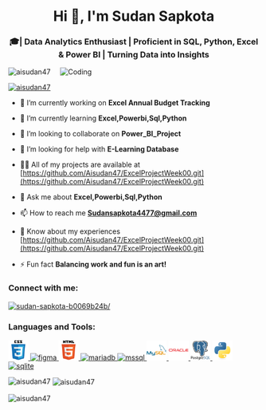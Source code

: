 <h1 align="center">Hi 👋, I'm Sudan Sapkota</h1>
<h3 align="center">🎓| Data Analytics Enthusiast | Proficient in SQL, Python, Excel & Power BI | Turning Data into Insights</h3>
<img align="right" alt="Coding" width="400" src="https://i.pinimg.com/originals/91/16/8b/91168b4873f6659b3e9fdfe4b89cd864.gif">
<p align="left"> <img src="https://komarev.com/ghpvc/?username=aisudan47&label=Profile%20views&color=0e75b6&style=flat" alt="aisudan47" /> </p>

<p align="left"> <a href="https://github.com/ryo-ma/github-profile-trophy"><img src="https://github-profile-trophy.vercel.app/?username=aisudan47" alt="aisudan47" /></a> </p>

- 🔭 I’m currently working on **Excel Annual Budget Tracking**

- 🌱 I’m currently learning **Excel,Powerbi,Sql,Python**

- 👯 I’m looking to collaborate on **Power_BI_Project**

- 🤝 I’m looking for help with **E-Learning Database**

- 👨‍💻 All of my projects are available at [https://github.com/Aisudan47/ExcelProjectWeek00.git](https://github.com/Aisudan47/ExcelProjectWeek00.git)

- 💬 Ask me about **Excel,Powerbi,Sql,Python**

- 📫 How to reach me **Sudansapkota4477@gmail.com**

- 📄 Know about my experiences [https://github.com/Aisudan47/ExcelProjectWeek00.git](https://github.com/Aisudan47/ExcelProjectWeek00.git)

- ⚡ Fun fact **Balancing work and fun is an art!**

<h3 align="left">Connect with me:</h3>
<p align="left">
<a href="https://linkedin.com/in/sudan-sapkota-b0069b24b/" target="blank"><img align="center" src="https://raw.githubusercontent.com/rahuldkjain/github-profile-readme-generator/master/src/images/icons/Social/linked-in-alt.svg" alt="sudan-sapkota-b0069b24b/" height="30" width="40" /></a>
</p>

<h3 align="left">Languages and Tools:</h3>
<p align="left"> <a href="https://www.w3schools.com/css/" target="_blank" rel="noreferrer"> <img src="https://raw.githubusercontent.com/devicons/devicon/master/icons/css3/css3-original-wordmark.svg" alt="css3" width="40" height="40"/> </a> <a href="https://www.figma.com/" target="_blank" rel="noreferrer"> <img src="https://www.vectorlogo.zone/logos/figma/figma-icon.svg" alt="figma" width="40" height="40"/> </a> <a href="https://www.w3.org/html/" target="_blank" rel="noreferrer"> <img src="https://raw.githubusercontent.com/devicons/devicon/master/icons/html5/html5-original-wordmark.svg" alt="html5" width="40" height="40"/> </a> <a href="https://mariadb.org/" target="_blank" rel="noreferrer"> <img src="https://www.vectorlogo.zone/logos/mariadb/mariadb-icon.svg" alt="mariadb" width="40" height="40"/> </a> <a href="https://www.microsoft.com/en-us/sql-server" target="_blank" rel="noreferrer"> <img src="https://www.svgrepo.com/show/303229/microsoft-sql-server-logo.svg" alt="mssql" width="40" height="40"/> </a> <a href="https://www.mysql.com/" target="_blank" rel="noreferrer"> <img src="https://raw.githubusercontent.com/devicons/devicon/master/icons/mysql/mysql-original-wordmark.svg" alt="mysql" width="40" height="40"/> </a> <a href="https://www.oracle.com/" target="_blank" rel="noreferrer"> <img src="https://raw.githubusercontent.com/devicons/devicon/master/icons/oracle/oracle-original.svg" alt="oracle" width="40" height="40"/> </a> <a href="https://www.postgresql.org" target="_blank" rel="noreferrer"> <img src="https://raw.githubusercontent.com/devicons/devicon/master/icons/postgresql/postgresql-original-wordmark.svg" alt="postgresql" width="40" height="40"/> </a> <a href="https://www.python.org" target="_blank" rel="noreferrer"> <img src="https://raw.githubusercontent.com/devicons/devicon/master/icons/python/python-original.svg" alt="python" width="40" height="40"/> </a> <a href="https://www.sqlite.org/" target="_blank" rel="noreferrer"> <img src="https://www.vectorlogo.zone/logos/sqlite/sqlite-icon.svg" alt="sqlite" width="40" height="40"/> </a> </p>

<p><img align="left" src="https://github-readme-stats.vercel.app/api/top-langs?username=aisudan47&show_icons=true&locale=en&layout=compact" alt="aisudan47" /></p>

<p>&nbsp;<img align="center" src="https://github-readme-stats.vercel.app/api?username=aisudan47&show_icons=true&locale=en" alt="aisudan47" /></p>

<p><img align="center" src="https://github-readme-streak-stats.herokuapp.com/?user=aisudan47&" alt="aisudan47" /></p>
